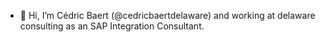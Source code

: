- 👋 Hi, I’m Cédric Baert (@cedricbaertdelaware) and working at delaware consulting as an SAP Integration Consultant.

